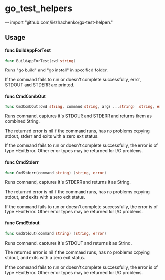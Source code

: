 # go_test_helpers
--
    import "github.com/iiezhachenko/go-test-helpers"


## Usage

#### func  BuildAppForTest

```go
func BuildAppForTest(cwd string)
```
Runs "go build" and "go install" in specified folder.

If the command fails to run or doesn't complete successfully, error, STDOUT and
STDERR are printed.

#### func  CmdCombOut

```go
func CmdCombOut(cwd string, command string, args ...string) (string, error)
```
Runs command, captures it's STDOUR and STDERR and returns them as combined
String.

The returned error is nil if the command runs, has no problems copying stdout,
stderr and exits with a zero exit status.

If the command fails to run or doesn't complete successfully, the error is of
type *ExitError. Other error types may be returned for I/O problems.

#### func  CmdStderr

```go
func CmdStderr(command string) (string, error)
```
Runs command, captures it's STDERR and returns it as String.

The returned error is nil if the command runs, has no problems copying stdout,
and exits with a zero exit status.

If the command fails to run or doesn't complete successfully, the error is of
type *ExitError. Other error types may be returned for I/O problems.

#### func  CmdStdout

```go
func CmdStdout(command string) (string, error)
```
Runs command, captures it's STDOUT and returns it as String.

The returned error is nil if the command runs, has no problems copying stdout,
and exits with a zero exit status.

If the command fails to run or doesn't complete successfully, the error is of
type *ExitError. Other error types may be returned for I/O problems.
